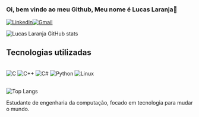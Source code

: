 ### Oi, bem vindo ao meu Github, Meu nome é Lucas Laranja🤖

[![Linkedin](https://img.shields.io/badge/LinkedIn-0077B5?style=for-the-badge&logo=linkedin&logoColor=white)](https://www.linkedin.com/in/lucasmlaranja/)[![Gmail](https://img.shields.io/badge/Gmail-D14836?style=for-the-badge&logo=gmail&logoColor=white)](mailto:lucas.m.laranja@gmail.com)

![Lucas Laranja GitHub stats](https://github-readme-stats.vercel.app/api?username=LucasLaranja&show_icons=true&theme=synthwave)

## Tecnologias utilizadas

<div style="display: inlineblock"><br/>
  <img align="center" alt="C" src="https://img.shields.io/badge/C-00599C?style=for-the-badge&logo=c&logoColor=white"/>
  <img align="center" alt="C++" src="https://img.shields.io/badge/C%2B%2B-00599C?style=for-the-badge&logo=c%2B%2B&logoColor=white"/>
  <img align="center" alt="C#" src="https://img.shields.io/badge/C%23-239120?style=for-the-badge&logo=c-sharp&logoColor=white"/>
  <img align="center" alt="Python" src="https://img.shields.io/badge/Python-14354C?style=for-the-badge&logo=python&logoColor=white"/>
  <img align="center" alt="Linux" src="https://img.shields.io/badge/Linux-FCC624?style=for-the-badge&logo=linux&logoColor=black"/>

</div><br/>

![Top Langs](https://github-readme-stats.vercel.app/api/top-langs/?username=LucasLaranja&layout=compact)

Estudante de engenharia da computação, focado em tecnologia para mudar o mundo.

